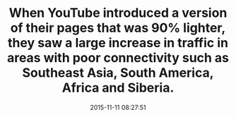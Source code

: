 ---
layout: post
title:  "When YouTube introduced a version of their pages that was 90% lighter, they saw a large increase in traffic in areas with poor connectivity such as Southeast Asia, South America, Africa and Siberia."
img:
 image: "youtube-logo.png"
 alt: "YouTube Logo"
storySource: "http://blog.chriszacharias.com/page-weight-matters"
date:   2015-11-11 08:27:51
tags:
 - reach
 - traffic
 - "2012"
---